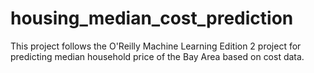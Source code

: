 # housing_median_cost_prediction
This project follows the O'Reilly Machine Learning Edition 2 project for predicting median household price of the Bay Area based on cost data.
